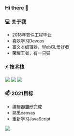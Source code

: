 ### Hi there 👋

### 💻  关于我
* 2018年软件工程毕业
* 喜欢学习Devops
* 富文本编辑器，WebGL爱好者
* 荣耀王者，有一只猫


### ⚡ 技术栈

![](https://img.shields.io/badge/-JavaScript-e5cd0c?style=plasticee&logo=JavaScript&labelColor=f7df1e&logoColor=000)
![](https://img.shields.io/badge/-Typescript-29beb0?style=plastice&logo=TypeScript&labelColor=ffffff&color=294E80)
![](https://img.shields.io/badge/-React-29beb0?style=plastice&logo=React&labelColor=ffffff&color=61DAFB)

###  📫 2021目标
* 编辑器雏形完成
* 熟悉canvas
* 重新学习JavaScript

<img src="https://github-readme-stats.vercel.app/api?username=AdamLambet&show_icons=true&icon_color=CE1D2D&text_color=718096&bg_color=ffffff&hide_title=true" />

<!--
Here are some ideas to get you started:

- 🔭 I’m currently working on ...
- 🌱 I’m currently learning ...
- 👯 I’m looking to collaborate on ...
- 🤔 I’m looking for help with ...
- 💬 Ask me about ...
- 📫 How to reach me: ...
- 😄 Pronouns: ...
- ⚡ Fun fact: ...
-->

